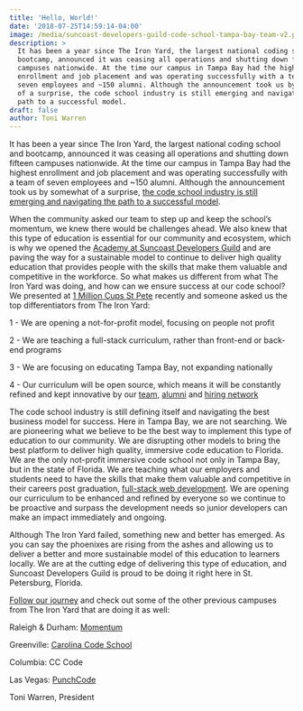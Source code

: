 ```yaml
---
title: 'Hello, World!'
date: '2018-07-25T14:59:14-04:00'
image: /media/suncoast-developers-guild-code-school-tampa-bay-team-v2.png
description: >
  It has been a year since The Iron Yard, the largest national coding school and
  bootcamp, announced it was ceasing all operations and shutting down fifteen
  campuses nationwide. At the time our campus in Tampa Bay had the highest
  enrollment and job placement and was operating successfully with a team of
  seven employees and ~150 alumni. Although the announcement took us by somewhat
  of a surprise, the code school industry is still emerging and navigating the
  path to a successful model. 
draft: false
author: Toni Warren
---
```

It has been a year since The Iron Yard, the largest national coding school and bootcamp, announced it was ceasing all operations and shutting down fifteen campuses nationwide. At the time our campus in Tampa Bay had the highest enrollment and job placement and was operating successfully with a team of seven employees and ~150 alumni. Although the announcement took us by somewhat of a surprise, [the code school industry is still emerging and navigating the path to a successful model](https://www.edsurge.com/news/2018-03-30-coding-bootcamps-cross-the-chasm). 

When the community asked our team to step up and keep the school’s momentum, we knew there would be challenges ahead. We also knew that this type of education is essential for our community and ecosystem, which is why we opened the [Academy at Suncoast Developers Guild](https://www.edsurge.com/news/2018-03-30-coding-bootcamps-cross-the-chasm) and are paving the way for a sustainable model to continue to deliver high quality education that provides people with the skills that make them valuable and competitive in the workforce. So what makes us different from what The Iron Yard was doing, and how can we ensure success at our code school? We presented at [1 Million Cups St Pete](https://www.1millioncups.com/stpete) recently and someone asked us the top differentiators from The Iron Yard:

1 - We are opening a not-for-profit model, focusing on people not profit

2 - We are teaching a full-stack curriculum, rather than front-end or back-end programs

3 - We are focusing on educating Tampa Bay, not expanding nationally

4 - Our curriculum will be open source, which means it will be constantly refined and kept innovative by our [team](https://suncoast.io/team), [alumni](https://suncoast.io/academy/success) and [hiring network](https://suncoast.io/academy/success)

The code school industry is still defining itself and navigating the best business model for success. Here in Tampa Bay, we are not searching. We are pioneering what we believe to be the best way to implement this type of education to our community. We are disrupting other models to bring the best platform to deliver high quality, immersive code education to Florida. We are the only not-profit immersive code school not only in Tampa Bay, but in the state of Florida. We are teaching what our employers and students need to have the skills that make them valuable and competitive in their careers post graduation, [full-stack web development](https://suncoast.io/academy). We are opening our curriculum to be enhanced and refined by everyone so we continue to be proactive and surpass the development needs so junior developers can make an impact immediately and ongoing. 

Although The Iron Yard failed, something new and better has emerged. As you can say the phoenixes are rising from the ashes and allowing us to deliver a better and more sustainable model of this education to learners locally. We are at the cutting edge of delivering this type of education, and Suncoast Developers Guild is proud to be doing it right here in St. Petersburg, Florida. 

[Follow our journey](https://suncoast.io/blog/) and check out some of the other previous campuses from The Iron Yard that are doing it as well:

Raleigh & Durham: [Momentum](https://www.momentumlearn.com/) 

Greenville: [Carolina Code School](https://carolinacodeschool.org/) 

Columbia: CC Code 

Las Vegas: [PunchCode](https://punchcode.org/) 

Toni Warren, President
